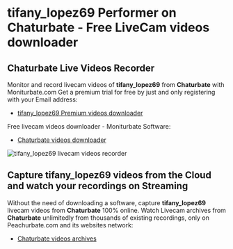 # tifany_lopez69 Performer on Chaturbate - Free LiveCam videos downloader

## Chaturbate Live Videos Recorder

Monitor and record livecam videos of **tifany_lopez69** from **Chaturbate** with Moniturbate.com
Get a premium trial for free by just and only registering with your Email address:
* [tifany_lopez69 Premium videos downloader](https://moniturbate.com/request-demo-licence-key.html)

Free livecam videos downloader - Moniturbate Software:
* [Chaturbate videos downloader](https://moniturbate.com/moniturbate-download-software.html)

![tifany_lopez69 livecam videos recorder](https://peachurnet.com/templates/moniturbate-software.png)


## Capture tifany_lopez69 videos from the Cloud and watch your recordings on Streaming

Without the need of downloading a software, capture **tifany_lopez69** livecam videos from **Chaturbate** 100% online.
Watch Livecam archives from **Chaturbate** unlimitedly from thousands of existing recordings, only on Peachurbate.com and its websites network:
* [Chaturbate videos archives](https://peachurnet.com/)